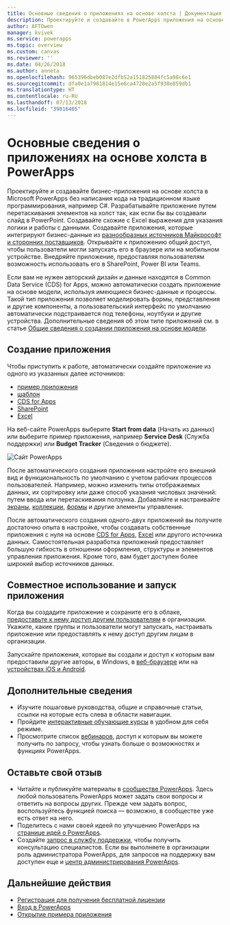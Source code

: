 ```yaml
---
title: Основные сведения о приложениях на основе холста | Документация Microsoft
description: Проектируйте и создавайте в PowerApps приложения на основе холста, чтобы пользователи могли управлять бизнес-данными в браузере или на своих мобильных устройствах.
author: AFTOwen
manager: kvivek
ms.service: powerapps
ms.topic: overview
ms.custom: canvas
ms.reviewer: ''
ms.date: 04/26/2018
ms.author: anneta
ms.openlocfilehash: 965396dbeb087e2dfb52a151825884fc5a98c6e1
ms.sourcegitcommit: dfa0e1a7981814e15e6ca4720e2a5f930e859db1
ms.translationtype: HT
ms.contentlocale: ru-RU
ms.lasthandoff: 07/13/2018
ms.locfileid: "39016405"
---
```

# <a name="what-are-canvas-apps-in-powerapps"></a>Основные сведения о приложениях на основе холста в PowerApps
Проектируйте и создавайте бизнес-приложения на основе холста в Microsoft PowerApps без написания кода на традиционном языке программирования, например C#. Разрабатывайте приложение путем перетаскивания элементов на холст так, как если бы вы создавали слайд в PowerPoint. Создавайте схожие с Excel выражения для указания логики и работы с данными. Создавайте приложения, которые интегрируют бизнес-данные из [разнообразных источников Майкрософт и сторонних поставщиков](connections-list.md). Открывайте к приложению общий доступ, чтобы пользователи могли запускать его в браузере или на мобильном устройстве. Внедряйте приложение, предоставляя пользователям возможность использовать его в SharePoint, Power BI или Teams.

Если вам не нужен авторский дизайн и данные находятся в Common Data Service (CDS) for Apps, можно автоматически создать приложение на основе модели, используя имеющиеся бизнес-данные и процессы. Такой тип приложения позволяет моделировать формы, представления и другие компоненты, а пользовательский интерфейс по умолчанию автоматически подстраивается под телефоны, ноутбуки и другие устройства. Дополнительные сведения об этом типе приложений см. в статье [Общие сведения о создании приложения на основе модели](../model-driven-apps/model-driven-app-overview.md).

## <a name="build-an-app"></a>Создание приложения
Чтобы приступить к работе, автоматически создайте приложение из одного из указанных далее источников:
- [пример приложения](open-and-run-a-sample-app.md)
- [шаблон](get-started-test-drive.md)
- [CDS for Apps](data-platform-create-app.md)
- [SharePoint](app-from-sharepoint.md)
- [Excel](get-started-create-from-data.md)

На веб-сайте PowerApps выберите **Start from data** (Начать из данных) или выберите пример приложения, например **Service Desk** (Служба поддержки) или **Budget Tracker** (Сведения о бюджете).

![Сайт PowerApps](./media/getting-started/sample-apps.png)

После автоматического создания приложения настройте его внешний вид и функциональность по умолчанию с учетом рабочих процессов пользователей. Например, можно изменить типы отображаемых данных, их сортировку или даже способ указания числовых значений: путем ввода или перетаскивания ползунка. Добавляйте и настраивайте [экраны](add-screen-context-variables.md), [коллекции](customize-layout-sharepoint.md), [формы](customize-forms-sharepoint.md) и другие элементы управления.

После автоматического создания одного-двух приложений вы получите достаточно опыта в настройке, чтобы создавать собственные приложения с нуля на основе [CDS for Apps](data-platform-create-app-scratch.md), [Excel](get-started-create-from-blank.md) или другого источника данных. Самостоятельная разработка приложений предоставляет большую гибкость в отношении оформления, структуры и элементов управления приложения. Кроме того, вам будет доступен более широкий выбор источников данных.

## <a name="share-and-run-an-app"></a>Совместное использование и запуск приложения
Когда вы создадите приложение и сохраните его в облаке, [предоставьте к нему доступ другим пользователям](share-app.md) в организации. Укажите, какие группы и пользователи могут запускать, настраивать приложение или предоставлять к нему доступ другим лицам в организации.

Запускайте приложения, которые вы создали и доступ к которым вам предоставили другие авторы, в Windows, в [веб-браузере](../../user/run-app-browser.md) или на [устройствах iOS и Android](../../user/run-app-client.md).

## <a name="learn-more"></a>Дополнительные сведения
* Изучите пошаговые руководства, общие и справочные статьи, ссылки на которые есть слева в области навигации.
* Пройдите [интерактивные обучающие курсы](https://docs.microsoft.com/powerapps/guided-learning/) в удобном для себя режиме.
* Просмотрите список [вебинаров](webinars-listing.md), доступ к которым вы можете получить по запросу, чтобы узнать больше о возможностях и функциях PowerApps.

## <a name="share-your-experience"></a>Оставьте свой отзыв
* Читайте и публикуйте материалы в [сообществе PowerApps](https://aka.ms/powerapps-community). Здесь любой пользователь PowerApps может задать свои вопросы и ответить на вопросы других. Прежде чем задать вопрос, воспользуйтесь функцией поиска — возможно, в сообществе уже есть ответ на него.
* Поделитесь с нами своей идеей по улучшению PowerApps на [странице идей о PowerApps](https://powerusers.microsoft.com/t5/PowerApps-Ideas/idb-p/PowerAppsIdeas).
* Создайте [запрос в службу поддержки](https://powerapps.microsoft.com/support/pro/), чтобы получить консультацию специалистов. Если вы выполняете в организации роль администратора PowerApps, для запросов на поддержку вам доступен еще и [центр администрирования PowerApps](https://portal.office.com/Support/Support.aspx).

## <a name="next-steps"></a>Дальнейшие действия
- [Регистрация для получения бесплатной лицензии](../signup-for-powerapps.md)
- [Вход в PowerApps](https://web.powerapps.com)
- [Открытие примера приложения](open-and-run-a-sample-app.md)